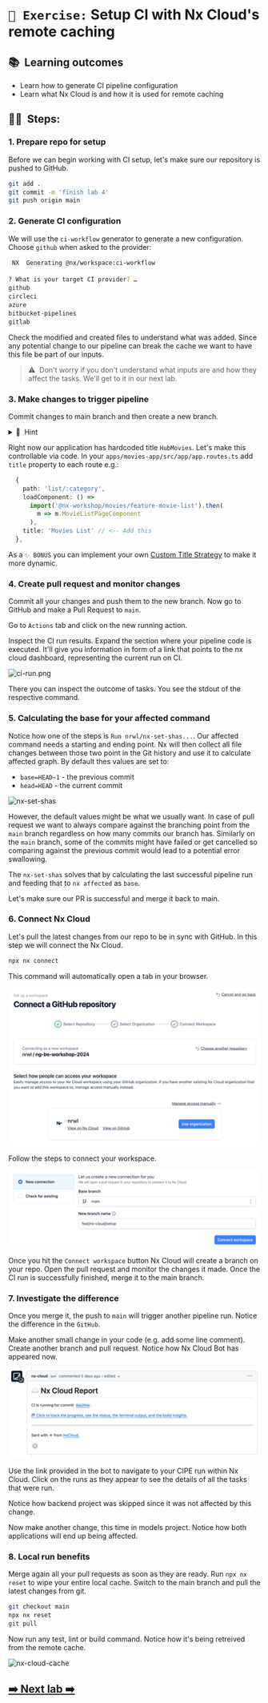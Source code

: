 # `📖 Exercise:` Setup CI with Nx Cloud's remote caching

## 📚&nbsp;&nbsp;**Learning outcomes**

- Learn how to generate CI pipeline configuration
- Learn what Nx Cloud is and how it is used for remote caching

## 🏋️‍♀️&nbsp;&nbsp;Steps:

### 1. Prepare repo for setup

Before we can begin working with CI setup, let's make sure our repository is pushed to GitHub.

```bash
git add .
git commit -m 'finish lab 4'
git push origin main
```

### 2. Generate CI configuration

We will use the `ci-workflow` generator to generate a new configuration. Choose `github` when asked to the provider:

```bash
 NX  Generating @nx/workspace:ci-workflow

? What is your target CI provider? …
github
circleci
azure
bitbucket-pipelines
gitlab
```

Check the modified and created files to understand what was added. Since any potential change to our pipeline can break the cache we want to have this file be part of our inputs.

> ⚠️&nbsp;&nbsp;Don't worry if you don't understand what inputs are and how they affect the tasks. We'll get to it in our next lab.

### 3. Make changes to trigger pipeline

Commit changes to main branch and then create a new branch.

<details>
<summary>🐳&nbsp;&nbsp;Hint</summary>

```bash
git add . && git commit -m "add ci"
git push origin main
git checkout -b dynamic-title
```

</details>

Right now our application has hardcoded title `HubMovies`. Let's make this controllable via code. In your `apps/movies-app/src/app/app.routes.ts` add `title` property to each route e.g.:

```ts
  {
    path: 'list/:category',
    loadComponent: () =>
      import('@nx-workshop/movies/feature-movie-list').then(
        m => m.MovieListPageComponent
      ),
    title: 'Movies List' // <-- Add this
  },
```

As a `✨ BONUS` you can implement your own [Custom Title Strategy](https://angular.dev/guide/routing/common-router-tasks#setting-the-page-title) to make it more dynamic.

### 4. Create pull request and monitor changes

Commit all your changes and push them to the new branch. Now go to GitHub and make a Pull Request to `main`.

Go to `Actions` tab and click on the new running action.

Inspect the CI run results. Expand the section where your pipeline code is executed. It'll give
you information in form of a link that points to the nx cloud dashboard, representing the current run on CI.

![ci-run.png](../images/ci-run.png)

There you can inspect the outcome of tasks. You see the stdout of the respective command.

### 5. Calculating the base for your affected command

Notice how one of the steps is `Run nrwl/nx-set-shas...`. Our affected command needs a starting and ending point. Nx will then collect all file changes between those two point in the Git history and use it to calculate affected graph. By default thes values are set to:

- `base=HEAD~1` - the previous commit
- `head=HEAD` - the current commit

![nx-set-shas](../images/nx-set-shas.png)

However, the default values might be what we usually want. In case of pull request we want to always compare against the branching point from the `main` branch regardless on how many commits our branch has. Similarly on the `main` branch, some of the commits might have failed or get cancelled so comparing against the previous commit would lead to a potential error swallowing.

The `nx-set-shas` solves that by calculating the last successful pipeline run and feeding that to `nx affected` as `base`.

Let's make sure our PR is successful and merge it back to main.

### 6. Connect Nx Cloud

Let's pull the latest changes from our repo to be in sync with GitHub. In this step we will connect the Nx Cloud.

```bash
npx nx connect
```

This command will automatically open a tab in your browser.

![Nx Cloud connect](../assets/connect-nx-cloud.png)

Follow the steps to connect your workspace.

![Connect workspace](../assets/connect-workspace.png)

Once you hit the `Connect workspace` button Nx Cloud will create a branch on your repo. Open the pull request and monitor the changes it made. Once the CI run is successfully finished, merge it to the main branch.

### 7. Investigate the difference

Once you merge it, the push to `main` will trigger another pipeline run. Notice the difference in the `GitHub`.

Make another small change in your code (e.g. add some line comment). Create another branch and pull request. Notice how Nx Cloud Bot has appeared now.

![Nx Cloud Bot](../assets/nx-cloud-bot.png)

Use the link provided in the bot to navigate to your CIPE run within Nx Cloud. Click on the runs as they appear to see the details of all the tasks that were run.

Notice how backend project was skipped since it was not affected by this change.

Now make another change, this time in models project. Notice how both applications will end up being affected.

### 8. Local run benefits

Merge again all your pull requests as soon as they are ready. Run `npx nx reset` to wipe your entire local cache.
Switch to the main branch and pull the latest changes from git.

```bash
git checkout main
npx nx reset
git pull
```

Now run any test, lint or build command. Notice how it's being retreived from the remote cache.

![nx-cloud-cache](../images/nx-cloud-cache.png)

## [➡️ Next lab ➡️](./caching-deep-dive.md)
